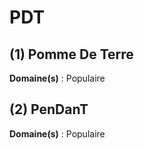 # PDT

## (1) Pomme De Terre

**Domaine(s)** : Populaire

## (2) PenDanT

**Domaine(s)** : Populaire
